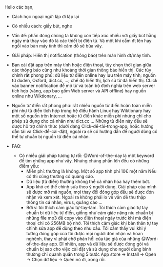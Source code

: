

Hello các bạn,

- Cách học ngoại ngữ: lặp đi lặp lại
- Có nhiều cách: giấy bút, nghe
- Vấn đề: phần đông chúng ta không còn tiếp xúc nhiều với giấy bút hằng ngày mà thay vào đó là các thiết bị điện tử. Và một khi cầm đt lên hay ngồi vào bàn máy tính thì cám dỗ sẽ bủa vây.
- Giải pháp: Hiển thị notification (thông báo) trên màn hình đt/máy tính.
- Bạn cài đặt app trên máy tính hoặc điện thoại, tùy chọn thời gian giữa các thông báo cũng như khoảng thời gian thông báo hiển thị. Các tùy chỉnh rất phong phú: dữ liệu từ điển online hay lưu trên máy tính; nguồn từ duden, Oxford, dict.cc, ...; chế độ hiển thị, lịch sử từ đã hiển thị. CLick vào banner notification để mở từ và toàn bộ định nghĩa trên web server tích hợp (vâng, app bao gồm Web server và API offline) hay nguồn online như Wiktionary, ... 
- Nguồn từ điển rất phong phú: rất nhiều nguồn từ điển hoàn toàn miễn phí như từ điển tích hợp trong hệ điều hành Linux hay Wiktionary hay một số nguồn trên Internet hoặc từ điển khác miễn phí nhưng chỉ cho phép sử dụng cho cá nhân như dict.cc ... Những từ điển này đều sẽ được hỗ trợ chính thức (dưới dạng Click-để-tải-trong-app, hoặc hướng dẫn tải và Click-để-cài-đặt), ngoài ra sẽ có hướng dẫn để người dùng có thể tự chuẩn bị nguồn từ điển cá nhân.

- FAQ:
    - Có nhiều giải pháp tương tự rồi: @Word-of-the-day là một keyword để tìm những app như vậy. Nhưng chúng phần lớn đều có những điểm yếu: 
        - Miễn phí: thường là không. Một số app tính phí 10€ một năm Nếu có thì cũng thường có quảng cáo.
        - Dữ liệu (từ điển) thường không thể cá nhân hóa hay thêm bớt.
        - App khó có thể chỉnh sửa theo ý người dùng. Giải pháp của mình sẽ được mở mã nguồn, mọi thay đổi đóng góp đều sẽ được đón nhận và xem xét. Ngoài ra không phải lo về vấn đề thu thập thông tin cá nhân, virus, quảng cáo ...
        - Bởi vì tôi thích cảm giác tự-tay-làm. Tôi thích cảm giác tự tay chuẩn bị dữ liệu từ điển, giống như cảm giác nâng niu chuẩn bị những file mp3 để copy vào điện thoại ngày trước khi mà điện thoại chỉ có 256MB bộ nhớ. Tôi thích cảm giác khi bản thân tự tay chỉnh sửa app để dùng theo nhu cầu. Tôi cảm thấy vui khi ý tưởng đóng góp của tôi được mọi người đón nhận và hoan nghênh, thay vì phải chờ phản hồi của tác giả của những @Word-of-the-day app. Dĩ nhiên, app và dữ liệu sẽ được đóng gói và chuẩn bị sao cho việc cài đặt và sử dụng cho người dùng bình thường chỉ quanh quẩn trong 5 bước App store -> Install -> Open -> Chọn dữ liệu -> Quên nó đi, xong rồi. 